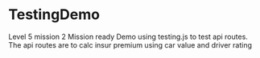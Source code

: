# TestingDemo
Level 5 mission 2 Mission ready Demo using testing.js to test api routes. The api routes are to calc insur premium using car value and driver rating
